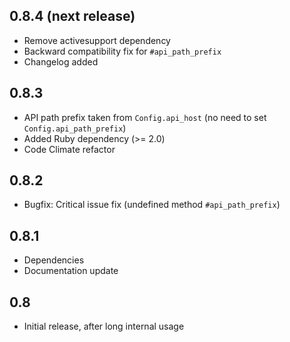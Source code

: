 ## 0.8.4 (next release)

- Remove activesupport dependency
- Backward compatibility fix for `#api_path_prefix`
- Changelog added

## 0.8.3

- API path prefix taken from `Config.api_host` (no need to set `Config.api_path_prefix`)
- Added Ruby dependency (>= 2.0)
- Code Climate refactor

## 0.8.2

- Bugfix: Critical issue fix (undefined method `#api_path_prefix`)

## 0.8.1

- Dependencies
- Documentation update

## 0.8

- Initial release, after long internal usage